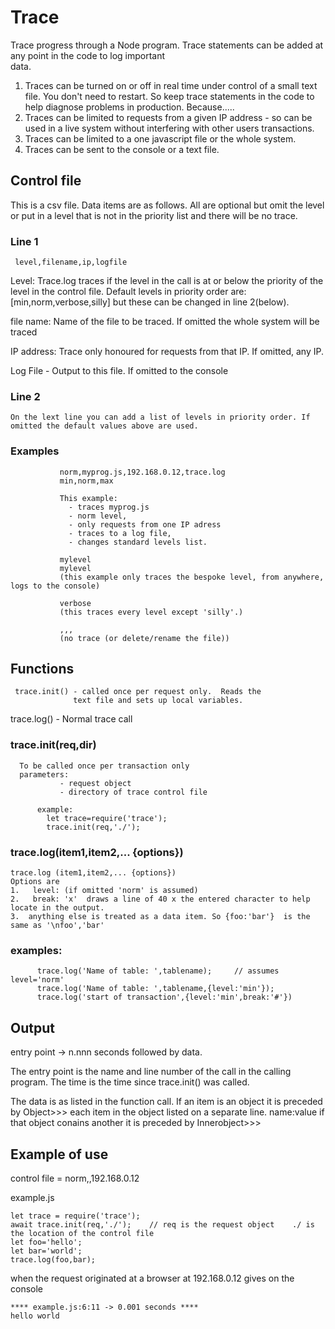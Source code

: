  

# Trace

   Trace progress through a Node program.  Trace statements
   can be added at any point in the code to log important  
   data.  
  1. Traces can be turned on or off in real time under control of a small text file. You don't need to restart.  So keep       trace statements in the code to help diagnose problems       in production. Because.....  
  2. Traces can be limited to requests from a given      IP address - so can be used in a live system without        interfering with other users transactions.
  3. Traces can be limited to a one javascript file      or the whole system.
  4. Traces can be sent to the console or a text file.
 
##   Control file

  This is a csv file. Data items are as follows. All are optional 
   but omit the level or put in a level that is not in the priority list
   and there will be no trace.
  
###   Line 1

     level,filename,ip,logfile
   
   Level: Trace.log traces if the level in the call is at or below the priority of the level in the control file. Default levels in priority order are: [min,norm,verbose,silly] but these can be changed in line 2(below).
                
   file name: Name of the file to be traced. If omitted the whole system will be traced

  IP address: Trace only honoured for requests from that IP. If omitted, any IP.

  Log File   -  Output to this file. If omitted to the console  

###  Line 2

    On the lext line you can add a list of levels in priority order. If omitted the default values above are used.
   
###   Examples
               norm,myprog.js,192.168.0.12,trace.log  
               min,norm,max
               
               This example:
                 - traces myprog.js
                 - norm level,
                 - only requests from one IP adress
                 - traces to a log file,
                 - changes standard levels list.

               mylevel
               mylevel
               (this example only traces the bespoke level, from anywhere, logs to the console)

               verbose
               (this traces every level except 'silly'.)

               ,,,   
               (no trace (or delete/rename the file))

##  Functions 
  
     trace.init() - called once per request only.  Reads the  
                  text file and sets up local variables.
   trace.log() -  Normal trace call


###   trace.init(req,dir)
   
      To be called once per transaction only
      parameters:
               - request object 
               - directory of trace control file

          example:
            let trace=require('trace');
            trace.init(req,'./');


###  trace.log(item1,item2,... {options})
   

    trace.log (item1,item2,... {options})
    Options are 
    1.   level: (if omitted 'norm' is assumed)     
    2.   break: 'x'  draws a line of 40 x the entered character to help locate in the output.
    3.  anything else is treated as a data item. So {foo:'bar'}  is the same as '\nfoo','bar'

###      examples:  
  ```
        trace.log('Name of table: ',tablename);     // assumes level='norm'
        trace.log('Name of table: ',tablename,{level:'min'}); 
        trace.log('start of transaction',{level:'min',break:'#'})  
  ```

##   Output
   
   entry point   ->  n.nnn seconds 
   followed by data.
  
  The entry point is the name and line number of the call
  in the calling program.  The time is the time since 
  trace.init() was called. 

  The data is as listed in the function call. If an item 
  is an object it is preceded by 
  Object>>> 
  each item in the object listed on a separate line.
  name:value
  if that object conains another it is preceded by 
   Innerobject>>>

## Example of use 

 control file =  norm,,192.168.0.12 


  example.js
  ```
  let trace = require('trace');
  await trace.init(req,'./');    // req is the request object    ./ is the location of the control file
  let foo='hello';
  let bar='world';
  trace.log(foo,bar);
 ```
  when the request originated at a browser at 192.168.0.12 gives on the console
 
   ```
  **** example.js:6:11 -> 0.001 seconds ****
  hello world
```


